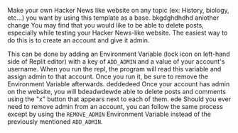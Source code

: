 
Make your own Hacker News like website on any topic (ex: History, biology, etc...) you want by using this template as a base.
bkgdghdhdhd
aniother change
You may find that you would like to be able to delete posts, especially while testing your Hacker News-like website. The easiest way to do this is to create an account and give it admin.

This can be done by adding an Environment Variable (lock icon on left-hand side of Replit editor) with a key of `ADD_ADMIN` and a value of your account's username. When you run the repl, the program will read this variable and assign admin to that account. Once you run it, be sure to remove the Environment Variable afterwards.
deddedeed
Once your account has admin on the website, you will bdeadwdewde able to delete posts and comments using the "x" button that appears next to each of them.
ede
Should you ever need to remove admin from an account, you can follow the same process except by using the `REMOVE_ADMIN` Environment Variable instead of the previously mentioned `ADD_ADMIN`.

